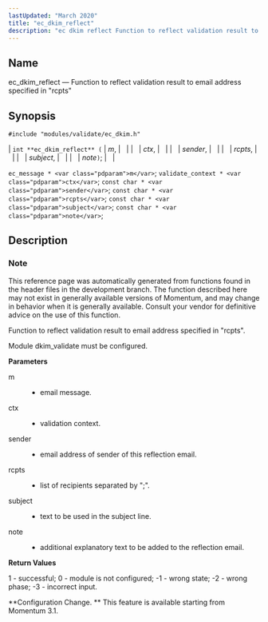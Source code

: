 ```yaml
---
lastUpdated: "March 2020"
title: "ec_dkim_reflect"
description: "ec dkim reflect Function to reflect validation result to email address specified in rcpts int ec dkim reflect m ctx sender rcpts subject note ec message m validate context ctx const char sender const char rcpts const char subject const char note This reference page was automatically generated from functions..."
---
```


<a name="apis.ec_dkim_reflect"></a> 
## Name

ec_dkim_reflect — Function to reflect validation result to email address specified in "rcpts"

## Synopsis

`#include "modules/validate/ec_dkim.h"`

| `int **ec_dkim_reflect** (` | <var class="pdparam">m</var>, |   |
|   | <var class="pdparam">ctx</var>, |   |
|   | <var class="pdparam">sender</var>, |   |
|   | <var class="pdparam">rcpts</var>, |   |
|   | <var class="pdparam">subject</var>, |   |
|   | <var class="pdparam">note</var>`)`; |   |

`ec_message * <var class="pdparam">m</var>`;
`validate_context * <var class="pdparam">ctx</var>`;
`const char * <var class="pdparam">sender</var>`;
`const char * <var class="pdparam">rcpts</var>`;
`const char * <var class="pdparam">subject</var>`;
`const char * <var class="pdparam">note</var>`;<a name="idp50269392"></a> 
## Description

### Note

This reference page was automatically generated from functions found in the header files in the development branch. The function described here may not exist in generally available versions of Momentum, and may change in behavior when it is generally available. Consult your vendor for definitive advice on the use of this function.

Function to reflect validation result to email address specified in "rcpts".

Module dkim_validate must be configured.

**<a name="idp50272784"></a> Parameters**

<dl class="variablelist">

<dt>m</dt>

<dd>

- email message.

</dd>

<dt>ctx</dt>

<dd>

- validation context.

</dd>

<dt>sender</dt>

<dd>

- email address of sender of this reflection email.

</dd>

<dt>rcpts</dt>

<dd>

- list of recipients separated by ";".

</dd>

<dt>subject</dt>

<dd>

- text to be used in the subject line.

</dd>

<dt>note</dt>

<dd>

- additional explanatory text to be added to the reflection email.

</dd>

</dl>

**<a name="idp50285088"></a> Return Values**

1 - successful; 0 - module is not configured; -1 - wrong state; -2 - wrong phase; -3 - incorrect input.

**Configuration Change. ** This feature is available starting from Momentum 3.1.